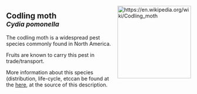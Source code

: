 <img 
title="https://en.wikipedia.org/wiki/Codling_moth"
src="https://upload.wikimedia.org/wikipedia/commons/8/85/Cydia_pomonella_male_dorsal.jpg" 
height="200"
class="center"
align="right">

## Codling moth <br><sup>*Cydia pomonella*</sup>

The codling moth is a widespread pest species commonly found in North America. 

Fruits are known to carry this pest in trade/transport.

More information about this species (distribution, life-cycle, etccan be found at the [here](https://www.cabi.org/isc/datasheet/11396), at the source of this description.
<!--stackedit_data:
eyJoaXN0b3J5IjpbMTQ3OTc5MDUyMywxMDg2NDc0MjMwLC0xND
EyMjY4MTk3LC0yMTE0OTMxMTYyLDU0NTAyOTM4Ml19
-->